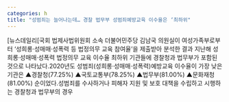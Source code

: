 ```yaml
---
categories: h
title: "성범죄는 늘어나는데… 경찰 법무부 성범죄예방교육 이수율은 ‘최하위"
---
```

[뉴스데일리[국회 법제사법위원회 소속 더불어민주당 김남국 의원실이 여성가족부로부터 ‘성희롱·성매매·성폭력 등 법정의무 교육 참여율’을 제출받아 분석한 결과 지난해 성희롱·성매매·성폭력 법정의무 교육 이수율 최하위 기관들에 경찰청과 법무부가 포함된 것으로 나타났다.2020년도 성범죄(성희롱·성매매·성폭력)예방교육 이수율이 가장 낮은 기관은 ▲경찰청(77.25%) ▲국토교통부(78.25%) ▲법무부(81.00%) ▲문화재청(81.00%) 순이었다.성범죄를 수사하거나 피해자 지원 및 보호 대책을 수립하고 시행하는 경찰청과 법무부의 경우